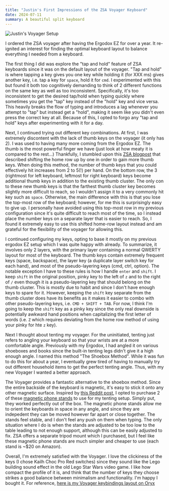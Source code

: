```yaml
---
title: "Justin's First Impressions of the ZSA Voyager Keyboard"
date: 2024-07-11
summary: A beautiful split keyboard
---
```


![Justin's Voyager Setup](./voyager.png)

I ordered the ZSA voyager after having the Ergodox EZ for over a year.
It re-ignited an interest for finding the optimal keyboard layout to balance everything I needed from a keyboard.

The first thing I did was explore the "tap and hold" feature of ZSA keyboards since it was on the default layout of the voyager.
"Tap and hold" is where tapping a key gives you one key while holding it (for XXX ms) gives another key, i.e. tap a key for `space`, hold it for `cmd`.
I experimented with this but found it both too cognitively demanding to think of 2 different functions on the same key as well as too inconsistent.
Specifically, it's too inconsistent to get the desired tap/hold when typing quickly where sometimes you get the "tap" key instead of the "hold" key and vice versa.
This heavily breaks the flow of typing and introduces a lag whenever you attempt to "tap" but instead get a "hold", making it seem like you didn't even press the correct key at all.
Because of this, I opted to forgo any "tap and hold" keys after experimenting with it for a day.

Next, I continued trying out different key combinations.
At first, I was extremely discontent with the lack of thumb keys on the voyager (it only has 2).
I was used to having many more coming from the Ergodox EZ.
The thumb is the most powerful finger we have (just look at how meaty it is compared to the rest...)
Thankfully, I stumbled upon this [ZSA blogpost](https://blog.zsa.io/voyager-shifted-layout/) that described shifting the home row up by one in order to gain more thumb keys.
When doing this method, the number of thumb keys that you could effectively hit increases from 2 to 5(!) per hand.
On the bottom row, the 3 (rightmost for left keyboard, leftmost for right keyboard) keys become additional thumb keys in addition to the existing thumb cluster.
The only con to these new thumb keys is that the farthest thumb cluster key becomes slightly more difficult to reach, so I wouldn't assign it to a very commonly hit key such as `space`.
Otherwise, the main difference with this is that you lose the top-most row of the keyboard; however, for me this is surprisingly easy to give up.
I personally have avoided using this top-most row in my previous configuration since it's quite difficult to reach most of the time, so I instead place the number keys on a separate layer that is easier to reach.
So, I found it extremely easy to use this shifted home-row layout instead and am grateful for the flexibility of the voyager for allowing this.

I continued configuring my keys, opting to base it mostly on my previous ergodox EZ setup which I was quite happy with already.
To summarize, it involves only 2 layers, with the primary layer containing a normal QWERTY layout for most of the keyboard.
The thumb keys contain extremely frequent keys (space, backspace), the layer key (a duplicate layer switch key for each hand), and most of the pseudo-layering keys (cmd, ctrl, option).
The notable exception I have to these rules is how I handle `enter` and `shift`.
I keep `shift` in the original position, pinky key to the left of `z` and to the right of `/` even though it is a pseudo-layering key that should belong on the thumb cluster.
This is mostly due to habit and since I don't have enough keys to spare for it.
However, keeping the `shift` key separate from the thumb cluster does have its benefits as it makes it easier to combo with other pseudo-layering keys, i.e. `CMD + SHIFT + TAB`.
For now, I think I'm going to keep the `shift` key as a pinky key since the only real downside is potentially awkward hand positions when capitalizing the first letter of words (i.e. `Z` which requires deviating from the home row method of using your pinky for hte `z` key).

Next I thought about tenting my voyager.
For the uninitiated, tenting just refers to angling your keyboard so that your wrists are at a more comfortable angle.
Previously with my Ergodox, I had angled it on various shoeboxes and books since the built-in tenting legs didn't give it a high enough angle.
I named this method "The Shoebox Method".
While it was fun to do this for about a year, I eventually grew tired of having to manually try out different household items to get the perfect tenting angle.
Thus, with my new Voyager I wanted a better approach.

The Voyager provides a fantastic alternative to the shoebox method.
Since the entire backside of the keyboard is magnetic, it's easy to stick it onto any other magnetic surface.
Inspired by [this Reddit post](https://www.reddit.com/r/ErgoMechKeyboards/), I opted to purchase 2 of these [magnetic phone stands](https://www.amazon.com/dp/B0C22V8WSF/ref=dp_iou_view_item?ie=UTF8&th=1) to use for my tenting setup.
Simply put, they worked perfectly out of the box.
The magnetic phone stands allow me to orient the keyboards in space in any angle, and since they are indepedent they can be moved however far apart or close together.
The stands feel stable, and I don't feel any push on them when typing.
The only situation where I do is when the stands are adjusted to be too low to the table leading to not enough support, although this can be easily adjusted to fix.
ZSA offers a separate tripod mount which I purchased, but I feel like these magnetic phone stands are much simpler and cheaper to use (each stand is ~$20 on Amazon).

Overall, I'm extremely satisfied with the Voyager.
I love the clickiness of the keys (I chose Kailh Choc Pro Red switches) since they sound like the Lego building sound effect in the old Lego Star Wars video game.
I like how compact the profile of it is, and think that the number of keys they choose strikes a good balance between minimalism and functionality.
I'm happy I bought it.
For reference, [here is my Voyager keybindings layout on Oryx](https://configure.zsa.io/voyager/layouts/EM4DG/latest/0)
